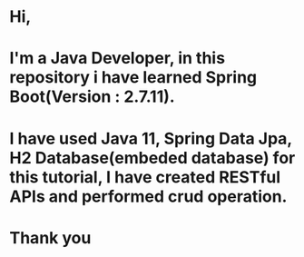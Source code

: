 # Hi, 

# I'm a Java Developer, in this repository i have learned Spring Boot(Version : 2.7.11).

# I have used Java 11, Spring Data Jpa, H2 Database(embeded database) for this tutorial, I have created RESTful APIs and performed crud operation.

# Thank you
